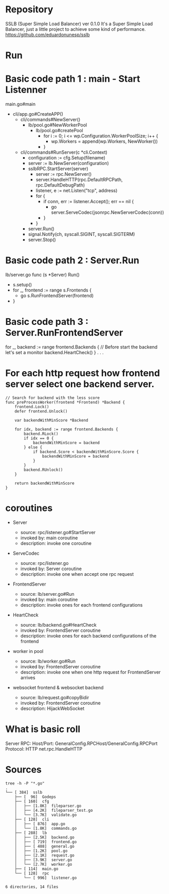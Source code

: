 # Repository
SSLB (Super Simple Load Balancer) ver 0.1.0
It's a Super Simple Load Balancer, just a little project to achieve some kind of performance.
https://github.com/eduardonunesp/sslb

# Run

# Basic code path 1 : main - Start Listenner
main.go#main
- cli/app.go#CreateAPP()
  - cli/commands#NewServer()
    - lb/pool.go#NewWorkerPool
      - lb/pool.go#createPool
        - for i := 0; i <= wp.Configuration.WorkerPoolSize; i++ {
          - wp.Workers = append(wp.Workers, NewWorker())
        - }
  - cli/commands#RunServer(c \*cli.Context)
    - configuration := cfg.Setup(filename)
    - server := lb.NewServer(configuration)
    - sslbRPC.StartServer(server)
      - server := rpc.NewServer()
      - server.HandleHTTP(rpc.DefaultRPCPath, rpc.DefaultDebugPath)
      - listener, e := net.Listen("tcp", address)
      - for {
        - if conn, err := listener.Accept(); err == nil {
          - go server.ServeCodec(jsonrpc.NewServerCodec(conn))
        - }
      - }
    - server.Run()
    - signal.Notify(ch, syscall.SIGINT, syscall.SIGTERM)
    - server.Stop()

# Basic code path 2 : Server.Run
lb/server.go
func (s \*Server) Run()
- s.setup()
- for \_, frontend := range s.Frontends {
  - go s.RunFrontendServer(frontend)
- }

# Basic code path 3 : Server.RunFrontendServer
for \_, backend := range frontend.Backends {
  // Before start the backend let's set a monitor
  backend.HeartCheck()
}
.
.
.


# For each http request how frontend server select one backend server.
```
// Search for backend with the less score
func preProcessWorker(frontend *Frontend) *Backend {
	frontend.Lock()
	defer frontend.Unlock()

	var backendWithMinScore *Backend

	for idx, backend := range frontend.Backends {
		backend.RLock()
		if idx == 0 {
			backendWithMinScore = backend
		} else {
			if backend.Score < backendWithMinScore.Score {
				backendWithMinScore = backend
			}
		}
		backend.RUnlock()
	}

	return backendWithMinScore
}

```

# coroutines

- Server
  - source: rpc/listener.go#StartServer
  - invoked by: main coroutine
  - description: invoke one coroutine

- ServeCodec
  - source: rpc/listener.go
  - invoked by: Server coroutine
  - description: invoke one when accept one rpc request 

- FrontendServer
  - source: lb/server.go#Run
  - invoked by: main coroutine
  - description: invoke ones for each frontend configurations

- HeartCheck
  - source: lb/backend.go#HeartCheck
  - invoked by: FrontendServer coroutine
  - description: invoke ones for each backend configurations of the frontend

- worker in pool
  - source: lb/worker.go#Run
  - invoked by: FrontendServer coroutine
  - description: invoke one when one http request for FrontendServer arrives

- websocket frontend & websocket backend
  - source: lb/request.go#copyBidir
  - invoked by: FrontendServer coroutine
  - description: HijackWebSocket

# What is basic roll

Server RPC:
  Host/Port:
    GeneralConfig.RPCHost/GeneralConfig.RPCPort
  Protocol:
    HTTP  net.rpc.HandleHTTP


# Sources
```
tree -h -P "*.go"
.
└── [ 384]  sslb
    ├── [  96]  Godeps
    ├── [ 160]  cfg
    │   ├── [1.8K]  fileparser.go
    │   ├── [4.2K]  fileparser_test.go
    │   └── [3.7K]  validate.go
    ├── [ 128]  cli
    │   ├── [ 876]  app.go
    │   └── [1.8K]  commands.go
    ├── [ 288]  lb
    │   ├── [2.5K]  backend.go
    │   ├── [ 719]  frontend.go
    │   ├── [ 488]  general.go
    │   ├── [1.2K]  pool.go
    │   ├── [2.1K]  request.go
    │   ├── [3.9K]  server.go
    │   └── [2.7K]  worker.go
    ├── [ 114]  main.go
    └── [ 128]  rpc
        └── [ 996]  listener.go

6 directories, 14 files
```
